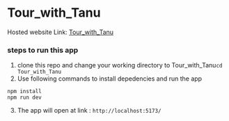 # Tour_with_Tanu

Hosted website Link: [Tour_with_Tanu](https://tour-with-tanu.netlify.app/)

### steps to run this app

1. clone this repo and change your working directory to Tour_with_Tanu`cd Tour_with_Tanu`
2. Use following commands to install depedencies and run the app
```
npm install
npm run dev
```
3. The app will open at link :  `http://localhost:5173/`